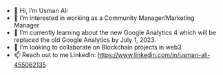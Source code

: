 - 👋 Hi, I’m Usman Ali
- 👀 I’m interested in working as a Community Manager/Marketing Manager
- 🌱 I’m currently learning about the new Google Analytics 4 which will be replaced the old Google Analytics by July 1, 2023.
- 💞️ I’m looking to collaborate on Blockchain projects in web3 
- 📫 Reach out to me LinkedIn:
https://www.linkedin.com/in/usman-ali-455062135
<!---
Aleey01/Aleey01 is a ✨ special ✨ repository because its `README.md` (this file) appears on your GitHub profile.
You can click the Preview link to take a look at your changes.
--->
